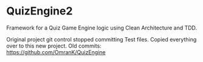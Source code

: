 # QuizEngine2
Framework for a Quiz Game Engine logic using Clean Architecture and TDD.

Original project git control stopped committing Test files. Copied everything over to this new project. Old commits: https://github.com/OmranK/QuizEngine

